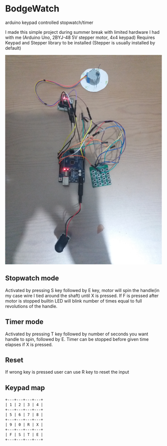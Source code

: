 # BodgeWatch
arduino keypad controlled stopwatch/timer

I made this simple project during summer break with limited hardware I had with me (Arduino Uno, 2BYJ-48 5V stepper motor, 4x4 keypad)
Requires Keypad and Stepper library to be installed (Stepper is usually installed by default)

![BodgeWatch](picture.jpg)

## Stopwatch mode

Activated by pressing S key followed by E key, motor will spin the handle(in my case wire I tied around the shaft) until X is pressed. If F is pressed after motor is stopped builtin LED will blink number of times equal to full revolutions of the handle.

## Timer mode

Activated by pressing T key followed by number of seconds you want handle to spin, followed by E. Timer can be stopped before given time elapses if X is pressed.

## Reset

If wrong key is pressed user can use R key to reset the input

## Keypad map

```
+---+---+---+---+
| 1 | 2 | 3 | 4 |
+---+---+---+---+
| 5 | 6 | 7 | 8 |
+---+---+---+---+
| 9 | 0 | R | X |
+---+---+---+---+
| F | S | T | E |
+---+---+---+---+

```
